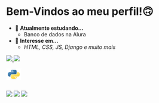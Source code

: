 # Bem-Vindos ao meu perfil!🙃
* 🌱 **Atualmente estudando...**  
   - Banco de dados na Alura
* 🤔 **Interesse em...**
   - *HTML, CSS, JS, Django e muito mais*

<div align="left">
  <a href="https://github.com/LucasAsil">
  <img height="180em" src="https://github-readme-stats.vercel.app/api?username=LucasAsil&show_icons=true&theme=dark&include_all_commits=true&count_private=true"/>
  <img height="180em" src="https://github-readme-stats.vercel.app/api/top-langs/?username=LucasAsil&layout=compact&langs_count=7&theme=dark"/>
</div>

<div style="display: inline_block"><br>
   <img align="center" alt="Lu-Python "height="30" width="40" 
   <img src="https://raw.githubusercontent.com/devicons/devicon/master/icons/python/python-original.svg"/>
</div>   

##   

<div>   
   <a href= "mailto:lukkealvess@gmail.com"><img src="https://img.shields.io/badge/Gmail-D14836?style=for-the-badge&logo=gmail&logoColor=white"></a>
   <a href= "https://www.instagram.com/lukkealvess/"><img src="https://img.shields.io/badge/Instagram-E4405F?style=for-the-badge&logo=instagram&logoColor=white"></a>      
   <a href= "https://www.linkedin.com/in/lucas-alves-silva-7b7579228/"><img src="https://img.shields.io/badge/LinkedIn-0077B5?style=for-the-badge&logo=linkedin&logoColor=white"></a>      
</div>
